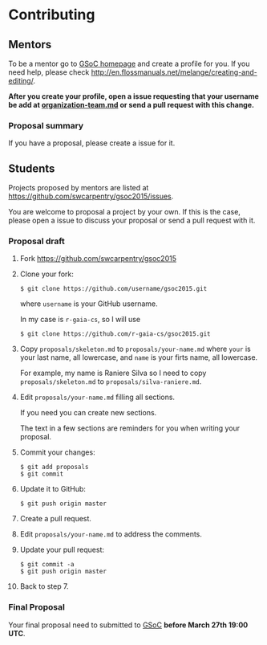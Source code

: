 # Contributing

## Mentors

To be a mentor go to [GSoC homepage][GSoC]
and create a profile for you.
If you need help, please check
http://en.flossmanuals.net/melange/creating-and-editing/.

**After you create your profile,
open a issue requesting that your username be add at [organization-team.md][OT]
or send a pull request with this change.**

### Proposal summary

If you have a proposal,
please create a issue for it.

## Students

Projects proposed by mentors are listed at
https://github.com/swcarpentry/gsoc2015/issues.

You are welcome to proposal a project by your own.
If this is the case, please open a issue to discuss your proposal
or send a pull request with it.

### Proposal draft

1.  Fork https://github.com/swcarpentry/gsoc2015

2.  Clone your fork:

    ~~~
    $ git clone https://github.com/username/gsoc2015.git
    ~~~

    where `username` is your GitHub username.

    In my case is `r-gaia-cs`, so I will use

    ~~~
    $ git clone https://github.com/r-gaia-cs/gsoc2015.git
    ~~~

2.  Copy `proposals/skeleton.md` to `proposals/your-name.md`
    where `your` is your last name, all lowercase,
    and `name` is your firts name, all lowercase.

    For example, my name is Raniere Silva so I need to
    copy `proposals/skeleton.md` to `proposals/silva-raniere.md`.

3.  Edit `proposals/your-name.md` filling all sections.

    If you need you can create new sections.

    The text in a few sections are reminders for you
    when writing your proposal.

4.  Commit your changes:

    ~~~
    $ git add proposals
    $ git commit
    ~~~

5.  Update it to GitHub:

    ~~~
    $ git push origin master
    ~~~

6.  Create a pull request.

7.  Edit `proposals/your-name.md` to address the comments.

8.  Update your pull request:

    ~~~
    $ git commit -a
    $ git push origin master
    ~~~

9.  Back to step 7.

### Final Proposal

Your final proposal need to submitted to [GSoC][]
**before March 27th 19:00 UTC**.

[GSoC]: https://www.google-melange.com/gsoc/homepage/google/gsoc2015
[OT]: organization-team.md
